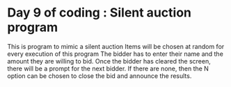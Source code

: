 # Day 9 of coding : Silent auction program

 This is program to mimic a silent auction
 Items will be chosen at random for every execution of this program
 The bidder has to enter their name and the amount they are willing to bid.
 Once the bidder has cleared the screen, there will be a prompt for the next bidder. 
 If there are none, then the N option can be chosen to close the bid and announce the results. 



